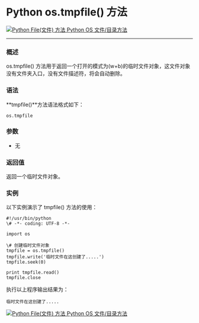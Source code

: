 Python os.tmpfile() 方法
======================

 [![Python File(文件) 方法](../images/up.gif) Python OS 文件/目录方法](os-file-methods.html)

* * *

### 概述

os.tmpfile() 方法用于返回一个打开的模式为(w+b)的临时文件对象，这文件对象没有文件夹入口，没有文件描述符，将会自动删除。

### 语法

**tmpfile()**方法语法格式如下：
```
os.tmpfile
```
### 参数

*   无
    

### 返回值

返回一个临时文件对象。

### 实例

以下实例演示了 tmpfile() 方法的使用：
```
#!/usr/bin/python
\# -*- coding: UTF-8 -*-

import os

\# 创建临时文件对象
tmpfile = os.tmpfile()
tmpfile.write('临时文件在这创建了.....')
tmpfile.seek(0)

print tmpfile.read()
tmpfile.close
```
执行以上程序输出结果为：
```
临时文件在这创建了.....
```
 [![Python File(文件) 方法](../images/up.gif) Python OS 文件/目录方法](os-file-methods.html)